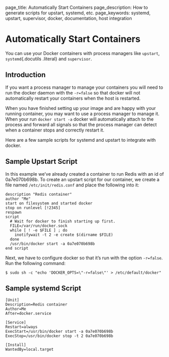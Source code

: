 page_title: Automatically Start Containers
page_description: How to generate scripts for upstart, systemd, etc.
page_keywords: systemd, upstart, supervisor, docker, documentation, host integration

# Automatically Start Containers

You can use your Docker containers with process managers like
`upstart`, `systemd`{.docutils .literal} and `supervisor`.

## Introduction

If you want a process manager to manage your containers you will need to
run the docker daemon with the `-r=false` so that
docker will not automatically restart your containers when the host is
restarted.

When you have finished setting up your image and are happy with your
running container, you may want to use a process manager to manage it.
When your run `docker start -a` docker will
automatically attach to the process and forward all signals so that the
process manager can detect when a container stops and correctly restart
it.

Here are a few sample scripts for systemd and upstart to integrate with
docker.

## Sample Upstart Script

In this example we’ve already created a container to run Redis with an
id of 0a7e070b698b. To create an upstart script for our container, we
create a file named `/etc/init/redis.conf` and place
the following into it:

    description "Redis container"
    author "Me"
    start on filesystem and started docker
    stop on runlevel [!2345]
    respawn
    script
      # Wait for docker to finish starting up first.
      FILE=/var/run/docker.sock
      while [ ! -e $FILE ] ; do
        inotifywait -t 2 -e create $(dirname $FILE)
      done
      /usr/bin/docker start -a 0a7e070b698b
    end script

Next, we have to configure docker so that it’s run with the option
`-r=false`. Run the following command:

    $ sudo sh -c "echo 'DOCKER_OPTS=\"-r=false\"' > /etc/default/docker"

## Sample systemd Script

    [Unit]
    Description=Redis container
    Author=Me
    After=docker.service

    [Service]
    Restart=always
    ExecStart=/usr/bin/docker start -a 0a7e070b698b
    ExecStop=/usr/bin/docker stop -t 2 0a7e070b698b

    [Install]
    WantedBy=local.target
